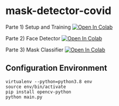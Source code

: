 # mask-detector-covid


Parte 1)  Setup and Training [![Open In Colab](https://colab.research.google.com/assets/colab-badge.svg)](https://colab.research.google.com/github/visiont3lab/mask-detector-covid/blob/main/notebooks/Project_Covid_Mask_Classifier_Part1.ipynb)


Parte 2)  Face Detector [![Open In Colab](https://colab.research.google.com/assets/colab-badge.svg)](https://colab.research.google.com/github/visiont3lab/mask-detector-covid/blob/main/notebooks/Project_Covid_Mask_Classifier_Part2.ipynb)

Parte 3)  Mask Classifier [![Open In Colab](https://colab.research.google.com/assets/colab-badge.svg)](https://colab.research.google.com/github/visiont3lab/mask-detector-covid/blob/main/notebooks/Project_Covid_Mask_Classifier_Part3.ipynb)



## Configuration  Environment 

```
virtualenv --python=python3.8 env
source env/bin/activate
pip install opencv-python
python main.py
```
